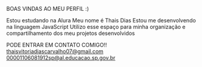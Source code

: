 BOAS VINDAS AO MEU PERFIL :)

Estou estudando na Alura
Meu nome é Thais Dias
Estou me desenvolvendo na linguagem JavaScript
Utilizo esse espaço para minha organização e compartilhamento dos meu projetos desenvolvidos

PODE ENTRAR EM CONTATO COMIGO!!
thaisvitoriadiascarvalho07@gmail.com
00001106081912sp@al.educacao.sp.gov.br
